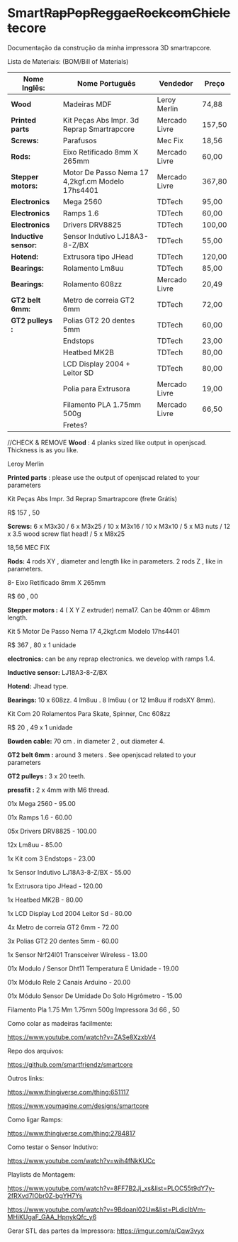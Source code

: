 # Smart~~RapPopReggaeRockcomChiclete~~core
Documentação da construção da minha impressora 3D smartrapcore.



Lista de Materiais:
(BOM/Bill of Materials)


| Nome Inglês:          | Nome Português                                   | Vendedor      | Preço  |
|-----------------------|--------------------------------------------------|---------------|--------|
| **Wood**              | Madeiras MDF                                     | Leroy Merlin  | 74,88  |
| **Printed parts**     | Kit Peças Abs Impr. 3d Reprap Smartrapcore       | Mercado Livre | 157,50 |
| **Screws:**           | Parafusos                                        | Mec Fix       | 18,56  |
| **Rods:**             | Eixo Retificado 8mm X 265mm                      | Mercado Livre | 60,00  |
| **Stepper motors:**   | Motor De Passo Nema 17 4,2kgf.cm Modelo 17hs4401 | Mercado Livre | 367,80 |
| **Electronics**       | Mega 2560                                        | TDTech        | 95,00  |
| **Electronics**       | Ramps 1.6                                        | TDTech        | 60,00  |
| **Electronics**       | Drivers DRV8825                                  | TDTech        | 100,00 |
| **Inductive sensor:** | Sensor Indutivo LJ18A3-8-Z/BX                    | TDTech        | 55,00  |
| **Hotend:**           | Extrusora tipo JHead                             | TDTech        | 120,00 |
| **Bearings:**         | Rolamento Lm8uu                                  | TDTech        | 85,00  |
| **Bearings:**         | Rolamento 608zz                                  | Mercado Livre | 20,49  |
| **GT2 belt 6mm:**     | Metro de correia GT2 6mm                         | TDTech        | 72,00  |
| **GT2 pulleys :**     | Polias GT2 20 dentes 5mm                         | TDTech        | 60,00  |
|                       | Endstops                                         | TDTech        | 23,00  |
|                       | Heatbed MK2B                                     | TDTech        | 80,00  |
|                       | LCD Display 2004 + Leitor SD                     | TDTech        | 80,00  |
|                       | Polia para Extrusora                             | Mercado Livre | 19,00  |
|                       | Filamento PLA 1.75mm 500g                        | Mercado Livre | 66,50  |
|                       | Fretes?                                          |               |        |



//CHECK & REMOVE
 **Wood** : 4 planks sized like output in openjscad. Thickness is as you like. 
 
 Leroy Merlin
 
 **Printed parts** : please use the output of openjscad related to your parameters 
 
 Kit Peças Abs Impr. 3d Reprap Smartrapcore (frete Grátis)

R$ 157 , 50 
 
 **Screws:** 6 x M3x30 / 6 x M3x25 / 10 x M3x16 / 10 x M3x10 / 5 x M3 nuts / 12 x 3.5 wood screw flat head! / 5 x M8x25 
 
 18,56 MEC FIX
 
 **Rods:** 4 rods XY , diameter and length like in parameters. 2 rods Z , like in parameters. 
 
 8- Eixo Retificado 8mm X 265mm

R$ 60 , 00 

 
 **Stepper motors :** 4 ( X Y Z extruder) nema17. Can be 40mm or 48mm length. 
 
  Kit 5 Motor De Passo Nema 17 4,2kgf.cm Modelo 17hs4401

R$ 367 , 80 x 1 unidade

 
 **electronics:** can be any reprap electronics. we develop with ramps 1.4. 
 
 **Inductive sensor:** LJ18A3-8-Z/BX 
 
 **Hotend:** Jhead type. 
 
 **Bearings:** 10 x 608zz. 4 lm8uu . 8 lm6uu ( or 12 lm8uu if rodsXY 8mm). 
 
  Kit Com 20 Rolamentos Para Skate, Spinner, Cnc 608zz

R$ 20 , 49 x 1 unidade

 
 **Bowden cable:** 70 cm . in diameter 2 , out diameter 4. 
 
 **GT2 belt 6mm :** around 3 meters . See openjscad related to your parameters 
 
 **GT2 pulleys :** 3 x 20 teeth. 
 
 **pressfit :** 2 x 4mm with M6 thread.



01x Mega 2560 - 95.00

01x Ramps 1.6 - 60.00

05x Drivers DRV8825 - 100.00

12x Lm8uu - 85.00

1x Kit com 3 Endstops - 23.00

1x Sensor Indutivo LJ18A3-8-Z/BX - 55.00

1x Extrusora tipo JHead - 120.00

1x Heatbed MK2B - 80.00

1x LCD Display Lcd 2004 Leitor Sd - 80.00

4x Metro de correia GT2 6mm - 72.00

3x Polias GT2 20 dentes 5mm - 60.00

1x Sensor Nrf24l01 Transceiver Wireless - 13.00

01x Modulo / Sensor Dht11 Temperatura E Umidade - 19.00

01x Módulo Rele 2 Canais Arduino - 20.00

01x Módulo Sensor De Umidade Do Solo Higrômetro - 15.00

Filamento Pla 1.75 Mm 1.75mm 500g Impressora 3d 66 , 50








Como colar as madeiras facilmente:

https://www.youtube.com/watch?v=ZASe8XzxbV4


Repo dos arquivos:

https://github.com/smartfriendz/smartcore


Outros links:

https://www.thingiverse.com/thing:651117


https://www.youmagine.com/designs/smartcore


Como ligar Ramps:

https://www.thingiverse.com/thing:2784817

Como testar o Sensor Indutivo:

https://www.youtube.com/watch?v=wih4fNkKUCc

Playlists de Montagem:

https://www.youtube.com/watch?v=8FF7B2Jj_xs&list=PLOC55t9dY7y-2fRXvd7IObr0Z-bgYH7Ys

https://www.youtube.com/watch?v=9BdoanI02Uw&list=PLdicIbVm-MHiKUgaF_GAA_HpnykQfc_y6

Gerar STL das partes da Impressora:
https://imgur.com/a/Cqw3vyx

